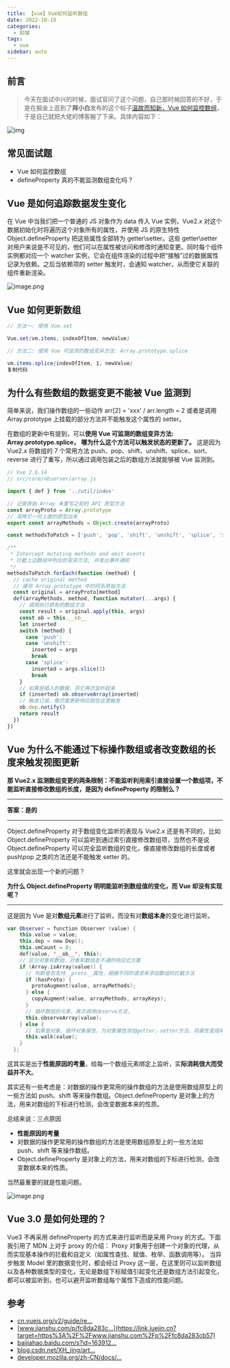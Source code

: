 ```yaml
---
title: 【vue】Vue如何监听数组
date: 2022-10-18
categories:
  - 前端
tags:
  - vue
sidebar: auto
---
```


## 前言

> 今天在面试中兴的时候，面试官问了这个问题，自己那时候回答的不好，于是在掘金上逛到了**拜小白**发布的这个帖子[温故而知新，Vue 如何监控数组](https://juejin.cn/post/7102368755275005959)，于是自己就把大佬的博客搬了下来。具体内容如下：

![img](https://p3-juejin.byteimg.com/tos-cn-i-k3u1fbpfcp/67ed4abc12af46839da36c3663ab7636~tplv-k3u1fbpfcp-zoom-in-crop-mark:4536:0:0:0.image)

## 常见面试题

- Vue 如何监控数组
- defineProperty 真的不能监测数组变化吗？

## Vue 是如何追踪数据发生变化

在 Vue 中当我们把一个普通的 JS 对象作为 data 传入 Vue 实例，Vue2.x 对这个数据初始化时将遍历这个对象所有的属性，并使用 JS 的原生特性 Object.defineProperty 把这些属性全部转为 getter\setter。这些 getter\setter 对用户来说是不可见的，他们可以在属性被访问和修改时通知变更。同时每个组件实例都对应一个 watcher 实例，它会在组件渲染的过程中把“接触”过的数据属性记录为依赖。之后当依赖项的 setter 触发时，会通知 watcher，从而使它关联的组件重新渲染。

![image.png](https://p6-juejin.byteimg.com/tos-cn-i-k3u1fbpfcp/26c9df918e8c4c3ead00c0e089326472~tplv-k3u1fbpfcp-zoom-in-crop-mark:4536:0:0:0.image)

## Vue 如何更新数组

```scss
// 方法一: 使用 Vue.set

Vue.set(vm.items, indexOfItem, newValue)

// 方法二: 使用 Vue 可监测的数组变异方法: Array.prototype.splice

vm.items.splice(indexOfItem, 1, newValue)
复制代码
```

## 为什么有些数组的数据变更不能被 Vue 监测到

简单来说，我们操作数组的一些动作 arr[2] = 'xxx' / arr.length = 2 或者是调用 Array.prototype 上挂载的部分方法并不能触发这个属性的 setter。

在数组的更新中有提到，可以**使用 Vue 可监测的数组变异方法: Array.prototype.splice，** **哪为什么这个方法可以触发状态的更新了。** 这是因为 Vue2.x 将数组的 7 个常用方法 push、pop、shift、unshift、splice、sort、reverse 进行了重写，所以通过调用包装之后的数组方法就能够被 Vue 监测到。

```javascript
// Vue 2.6.14
// src/core/observer/array.js

import { def } from '../util/index'

// 记录原始 Array 未重写之前的 API 原型方法
const arrayProto = Array.prototype
// 深拷贝一份上面的原型出来
export const arrayMethods = Object.create(arrayProto)

const methodsToPatch = ['push', 'pop', 'shift', 'unshift', 'splice', 'sort', 'reverse']

/**
 * Intercept mutating methods and emit events
 * 拦截上边数组中列出的变异方法, 并发出事件通知
 */
methodsToPatch.forEach(function (method) {
  // cache original method
  // 缓存 Array.prototype 中的同名原始方法
  const original = arrayProto[method]
  def(arrayMethods, method, function mutator(...args) {
    // 调用执行原有的数组方法
    const result = original.apply(this, args)
    const ob = this.__ob__
    let inserted
    switch (method) {
      case 'push':
      case 'unshift':
        inserted = args
        break
      case 'splice':
        inserted = args.slice(2)
        break
    }
    // 如果是插入的数据，将它再次监听起来
    if (inserted) ob.observeArray(inserted)
    // 触发订阅，像页面更新响应就在这里触发
    ob.dep.notify()
    return result
  })
})
```

## Vue 为什么不能通过下标操作数组或者改变数组的长度来触发视图更新

**那 Vue2.x 监测数组变更的两条限制：不能监听利用索引直接设置一个数组项，不能监听直接修改数组的长度，是因为 defineProperty 的限制么？**

---

**答案：是的**

---

Object.defineProperty 对于数组变化监听的表现与 Vue2.x 还是有不同的，比如 Object.defineProperty 可以监听到通过索引直接修改数组项，当然也不是说 Object.defineProperty 可以完全监听数组的变化，像直接修改数组的长度或者 push\pop 之类的方法还是不能触发 setter 的。

这里就会出现一个新的问题？

**为什么 Object.defineProperty 明明能监听到数组值的变化，而 Vue 却没有实现呢？**

---

这是因为 Vue 是对**数组元素**进行了监听，而没有对**数组本身**的变化进行监听。

```kotlin
var Observer = function Observer (value) {
    this.value = value;
    this.dep = new Dep();
    this.vmCount = 0;
    def(value, '__ob__', this);
    // 区分对象和数组，对象和数组走不通的响应式方案
    if (Array.isArray(value)) {
      // 判断是否支持__proto__属性，根据不同的请求来添加数组的拦截方法
      if (hasProto) {
        protoAugment(value, arrayMethods);
      } else {
        copyAugment(value, arrayMethods, arrayKeys);
      }
      // 循环数组的元素，再次调用observe方法，
      this.observeArray(value);
    } else {
      // 如果是对象，循环对象属性，为对象属性添加getter，setter方法，将属性变成响应式
      this.walk(value);
    }
  };
```

这其实是出于**性能原因的考量**，给每一个数组元素绑定上监听，实**际消耗很大而受益并不大**。

其实还有一些考虑是：对数据的操作更常用的操作数组的方法是使用数组原型上的一些方法如 push、shift 等来操作数组。Object.defineProperty 是对象上的方法，用来对数组的下标进行检测，会改变数据本来的性质。

总结来说：三点原因

- **性能原因的考量**
- 对数据的操作更常用的操作数组的方法是使用数组原型上的一些方法如 push、shift 等来操作数组。
- Object.defineProperty 是对象上的方法，用来对数组的下标进行检测，会改变数据本来的性质。

当然最重要的就是性能问题。

![image.png](https://p3-juejin.byteimg.com/tos-cn-i-k3u1fbpfcp/af3cbad8bd134f9192d1017e7f748449~tplv-k3u1fbpfcp-zoom-in-crop-mark:4536:0:0:0.image?)

## Vue 3.0 是如何处理的？

Vue3 不再采用 defineProperty 的方式来进行监听而是采用 Proxy 的方式。下面我引用了 MDN 上对于 proxy 的介绍： Proxy 对象用于创建一个对象的代理，从而实现基本操作的拦截和自定义（如属性查找、赋值、枚举、函数调用等）。 当异步触发 Model 里的数据变化时，都会经过 Proxy 这一层，在这里则可以监听数组以及各种数据类型的变化，无论是数组下标赋值引起变化还是数组方法引起变化，都可以被监听到，也可以避开监听数组每个属性下造成的性能问题。

## 参考

- [cn.vuejs.org/v2/guide/re…](https://link.juejin.cn?target=https%3A%2F%2Fcn.vuejs.org%2Fv2%2Fguide%2Freactivity.html)
- [www.jianshu.com/p/fc8da283c…](https://link.juejin.cn?target=https%3A%2F%2Fwww.jianshu.com%2Fp%2Ffc8da283cb57)
- [baijiahao.baidu.com/s?id=163912…](https://link.juejin.cn?target=https%3A%2F%2Fbaijiahao.baidu.com%2Fs%3Fid%3D1639129122660779568%26wfr%3Dspider%26for%3Dpc)
- [blog.csdn.net/XH_jing/art…](https://link.juejin.cn?target=https%3A%2F%2Fblog.csdn.net%2FXH_jing%2Farticle%2Fdetails%2F120413904)
- [developer.mozilla.org/zh-CN/docs/…](https://link.juejin.cn?target=https%3A%2F%2Fdeveloper.mozilla.org%2Fzh-CN%2Fdocs%2FWeb%2FJavaScript%2FReference%2FGlobal_Objects%2FProxy)
